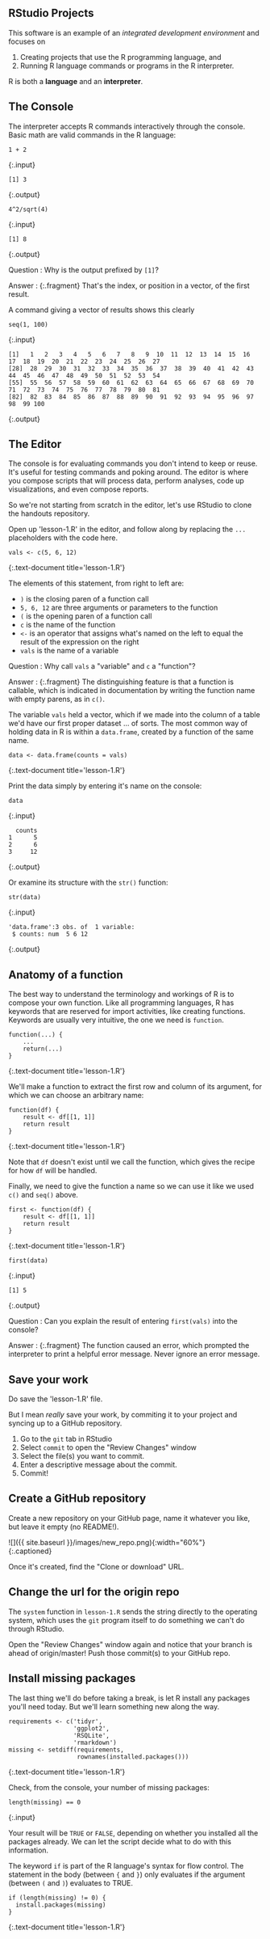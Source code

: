 ---
---

## RStudio Projects

This software is an example of an *integrated development environment* and focuses on

1. Creating projects that use the R programming language, and 
1. Running R language commands or  programs in the R interpreter.

R is both a **language** and an **interpreter**.

<!--split-->

## The Console

The interpreter accepts R commands interactively through the console. Basic math are valid commands in the R language:

~~~
1 + 2
~~~
{:.input}

~~~
[1] 3
~~~
{:.output}

~~~
4^2/sqrt(4)
~~~
{:.input}

~~~
[1] 8
~~~
{:.output}

<!--split-->

Question
: Why is the output prefixed by `[1]`?

Answer
: {:.fragment} That's the index, or position in a vector, of the first result.

<!--split-->

A command giving a vector of results shows this clearly

~~~
seq(1, 100)
~~~
{:.input}

~~~
[1]   1   2   3   4   5   6   7   8   9  10  11  12  13  14  15  16  17  18  19  20  21  22  23  24  25  26  27
[28]  28  29  30  31  32  33  34  35  36  37  38  39  40  41  42  43  44  45  46  47  48  49  50  51  52  53  54
[55]  55  56  57  58  59  60  61  62  63  64  65  66  67  68  69  70  71  72  73  74  75  76  77  78  79  80  81
[82]  82  83  84  85  86  87  88  89  90  91  92  93  94  95  96  97  98  99 100
~~~
{:.output}

<!--split-->

## The Editor

The console is for evaluating commands you don't intend to keep or reuse. It's useful for testing commands and poking around. The editor is where you compose scripts that will process data, perform analyses, code up visualizations, and even compose reports.

So we're not starting from scratch in the editor, let's use RStudio to clone the handouts repository.

<!--split-->

Open up 'lesson-1.R' in the editor, and follow along by replacing the `...` placeholders with the code here.

~~~
vals <- c(5, 6, 12)
~~~
{:.text-document title='lesson-1.R'}

<!--split-->

The elements of this statement, from right to left are:

- `)` is the closing paren of a function call
- `5, 6, 12` are three arguments or parameters to the function
- `(` is the opening paren of a function call
- `c` is the name of the function
- ` <- ` is an operator that assigns what's named on the left to equal the result of the expression on the right
- `vals` is the name of a variable

<!--split-->

Question
: Why call `vals` a "variable" and `c` a "function"?

Answer
: {:.fragment} The distinguishing feature is that a function is callable, which is indicated in documentation by writing the function name with empty parens, as in `c()`.

<!--split-->

The variable `vals` held a vector, which if we made into the column of a table we'd have our first proper dataset ... of sorts. The most common way of holding data in R is within a `data.frame`, created by a function of the same name.

~~~
data <- data.frame(counts = vals)
~~~
{:.text-document title='lesson-1.R'}

<!--split-->

Print the data simply by entering it's name on the console:

~~~
data
~~~
{:.input}

~~~
  counts
1      5
2      6
3     12
~~~
{:.output}

<!--split-->

Or examine its structure with the `str()` function:

~~~
str(data)
~~~
{:.input}

~~~
'data.frame':3 obs. of  1 variable:
 $ counts: num  5 6 12	 
~~~
{:.output}

<!--split-->

## Anatomy of a function

The best way to understand the terminology and workings of R is to compose your own function. Like all programming languages, R has keywords that are reserved for import activities, like creating functions. Keywords are usually very intuitive, the one we need is `function`.

~~~
function(...) {
    ...
	return(...)
}
~~~
{:.text-document title='lesson-1.R'}

<!--split-->

We'll make a function to extract the first row and column of its argument, for which we can choose an arbitrary name:

~~~
function(df) {
    result <- df[[1, 1]]
    return result
}
~~~
{:.text-document title='lesson-1.R'}

Note that `df` doesn't exist until we call the function, which gives the recipe for how `df` will be handled.

<!--split-->

Finally, we need to give the function a name so we can use it like we used `c()` and `seq()` above.

~~~
first <- function(df) {
    result <- df[[1, 1]]
    return result
}
~~~
{:.text-document title='lesson-1.R'}

~~~
first(data)
~~~
{:.input}

~~~
[1] 5
~~~
{:.output}

<!--split-->

Question
: Can you explain the result of entering `first(vals)` into the console?

Answer
: {:.fragment} The function caused an error, which prompted the interpreter to print a helpful error message. Never ignore an error message.

<!--split-->

## Save your work

Do save the 'lesson-1.R' file.

But I mean *really* save your work, by commiting it to your project and syncing up to a GitHub repository.

1. Go to the `git` tab in RStudio
1. Select `commit` to open the "Review Changes" window
1. Select the file(s) you want to commit.
1. Enter a descriptive message about the commit.
1. Commit!

<!--split-->

## Create a GitHub repository

Create a new repository on your GitHub page, name it whatever you like, but leave it empty (no README!).

![]({{ site.baseurl }}/images/new_repo.png){:width="60%"}  
{:.captioned}

Once it's created, find the "Clone or download" URL.

<!--split-->

## Change the url for the origin repo

The `system` function in `lesson-1.R` sends the string directly to the operating system, which uses the `git` program itself to do something we can't do through RStudio. 

Open the "Review Changes" window again and notice that your branch is ahead of origin/master! Push those commit(s) to your GitHub repo.

<!--split-->

## Install missing packages

The last thing we'll do before taking a break, is let R install any packages you'll need today. But we'll learn something new along the way.

~~~
requirements <- c('tidyr',
                  'ggplot2',
				  'RSQLite',
				  'rmarkdown')
missing <- setdiff(requirements,
                   rownames(installed.packages()))
~~~
{:.text-document title='lesson-1.R'}

<!--split-->

Check, from the console, your number of missing packages:

~~~
length(missing) == 0
~~~
{:.input}

Your result will be `TRUE` or `FALSE`, depending on whether you installed all the packages already. We can let the script decide what to do with this information.

<!--split-->

The keyword `if` is part of the R language's syntax for flow control. The statement in the body (between `{` and `}`) only evaluates if the argument (between `(` and `)`) evaluates to TRUE.

~~~
if (length(missing) != 0) {
  install.packages(missing)
}
~~~
{:.text-document title='lesson-1.R'}
